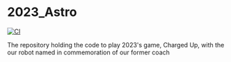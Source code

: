 # 2023_Astro

[![CI](https://github.com/FRC4188/2023_Astro/actions/workflows/main.yml/badge.svg)](https://github.com/FRC4188/2023_Astro/actions/workflows/main.yml)

The repository holding the code to play 2023's game, Charged Up, with the our robot named in commemoration of our former coach
